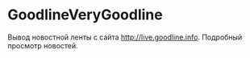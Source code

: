 # GoodlineVeryGoodline
Вывод новостной ленты с сайта http://live.goodline.info. Подробный просмотр новостей.
